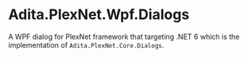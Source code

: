 # Adita.PlexNet.Wpf.Dialogs

A WPF dialog for PlexNet framework that targeting .NET 6 which is the implementation of `Adita.PlexNet.Core.Dialogs`.